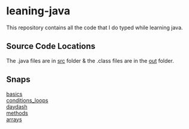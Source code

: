 # leaning-java
This repository contains all the code that I do typed while learning java.
## Source Code Locations ##
The .java files are in [src](https://github.com/daydash/leaning-java/tree/master/src/com) folder & the .class files are in the [out](https://github.com/daydash/leaning-java/tree/master/out/production/Java/com) folder.
## Snaps ##
[basics](https://github.com/daydash/leaning-java/tree/master/src/com/basics) <br />
[conditions_loops](https://github.com/daydash/leaning-java/tree/master/src/com/conditions_loops) <br />
[daydash](https://github.com/daydash/leaning-java/tree/master/src/com/daydash) <br />
[methods](https://github.com/daydash/leaning-java/tree/master/src/com/methods) <br />
[arrays](https://github.com/daydash/leaning-java/tree/master/src/com/arrays)